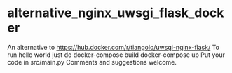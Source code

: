 # alternative_nginx_uwsgi_flask_docker
An alternative to https://hub.docker.com/r/tiangolo/uwsgi-nginx-flask/ 
To run hello world just do
 docker-compose build
 docker-compose up
Put your code in src/main.py
Comments and suggestions welcome.
